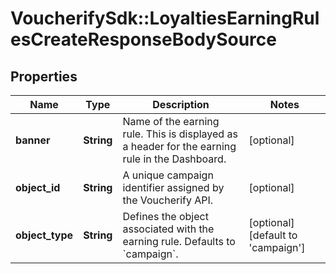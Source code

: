 # VoucherifySdk::LoyaltiesEarningRulesCreateResponseBodySource

## Properties

| Name | Type | Description | Notes |
| ---- | ---- | ----------- | ----- |
| **banner** | **String** | Name of the earning rule. This is displayed as a header for the earning rule in the Dashboard. | [optional] |
| **object_id** | **String** | A unique campaign identifier assigned by the Voucherify API. | [optional] |
| **object_type** | **String** | Defines the object associated with the earning rule. Defaults to &#x60;campaign&#x60;. | [optional][default to &#39;campaign&#39;] |

